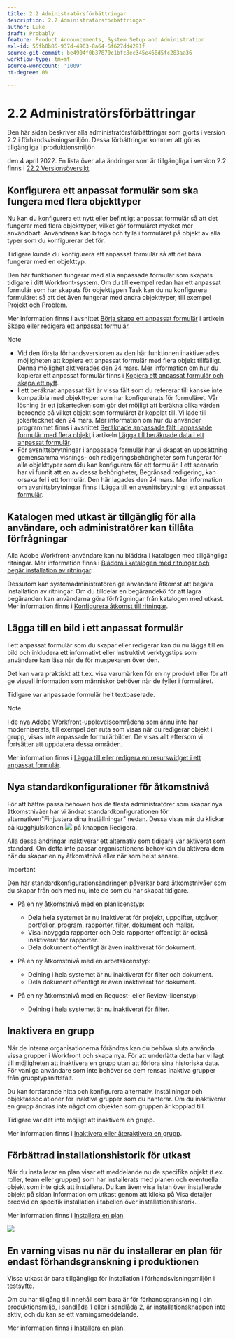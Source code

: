 ```yaml
---
title: 2.2 Administratörsförbättringar
description: 2.2 Administratörsförbättringar
author: Luke
draft: Probably
feature: Product Announcements, System Setup and Administration
exl-id: 55fb0b85-937d-4903-8a64-6f627dd4291f
source-git-commit: be4904f0b37870c1bfc8ec345e468d5fc283aa36
workflow-type: tm+mt
source-wordcount: '1009'
ht-degree: 0%

---
```


# 2.2 Administratörsförbättringar

Den här sidan beskriver alla administratörsförbättringar som gjorts i version 2.2 i förhandsvisningsmiljön. Dessa förbättringar kommer att göras tillgängliga i produktionsmiljön

<!--
<MadCap:conditionalText data-mc-conditions="QuicksilverOrClassic.Draft mode">
in January 2022
</MadCap:conditionalText>
-->

den 4 april 2022. En lista över alla ändringar som är tillgängliga i version 2.2 finns i [22.2 Versionsöversikt](../../../product-announcements/product-releases/22.2-release-activity/22-2-release-overview.md).

## Konfigurera ett anpassat formulär som ska fungera med flera objekttyper

Nu kan du konfigurera ett nytt eller befintligt anpassat formulär så att det fungerar med flera objekttyper, vilket gör formuläret mycket mer användbart. Användarna kan bifoga och fylla i formuläret på objekt av alla typer som du konfigurerar det för.

Tidigare kunde du konfigurera ett anpassat formulär så att det bara fungerar med en objekttyp.

Den här funktionen fungerar med alla anpassade formulär som skapats tidigare i ditt Workfront-system. Om du till exempel redan har ett anpassat formulär som har skapats för objekttypen Task kan du nu konfigurera formuläret så att det även fungerar med andra objekttyper, till exempel Projekt och Problem.

Mer information finns i avsnittet [Börja skapa ett anpassat formulär](../../../administration-and-setup/customize-workfront/create-manage-custom-forms/create-or-edit-a-custom-form.md#start) i artikeln [Skapa eller redigera ett anpassat formulär](../../../administration-and-setup/customize-workfront/create-manage-custom-forms/create-or-edit-a-custom-form.md).

>[!NOTE]
>
>* Vid den första förhandsversionen av den här funktionen inaktiverades möjligheten att kopiera ett anpassat formulär med flera objekt tillfälligt. Denna möjlighet aktiverades den 24 mars. Mer information om hur du kopierar ett anpassat formulär finns i [Kopiera ett anpassat formulär och skapa ett nytt](../../../administration-and-setup/customize-workfront/create-manage-custom-forms/copy-custom-form-to-create-a-new-one.md).
>* I ett beräknat anpassat fält är vissa fält som du refererar till kanske inte kompatibla med objekttyper som har konfigurerats för formuläret. Vår lösning är ett jokertecken som gör det möjligt att beräkna olika värden beroende på vilket objekt som formuläret är kopplat till. Vi lade till jokertecknet den 24 mars. Mer information om hur du använder programmet finns i avsnittet [Beräknade anpassade fält i anpassade formulär med flera objekt](../../../administration-and-setup/customize-workfront/create-manage-custom-forms/add-calculated-data-to-custom-form.md#calculat) i artikeln [Lägga till beräknade data i ett anpassat formulär](../../../administration-and-setup/customize-workfront/create-manage-custom-forms/add-calculated-data-to-custom-form.md).
>* För avsnittsbrytningar i anpassade formulär har vi skapat en uppsättning gemensamma visnings- och redigeringsbehörigheter som fungerar för alla objekttyper som du kan konfigurera för ett formulär. I ett scenario har vi funnit att en av dessa behörigheter, Begränsad redigering, kan orsaka fel i ett formulär. Den här lagades den 24 mars. Mer information om avsnittsbrytningar finns i [Lägga till en avsnittsbrytning i ett anpassat formulär](../../../administration-and-setup/customize-workfront/create-manage-custom-forms/add-a-section-break-to-a-custom-form.md).
>


## Katalogen med utkast är tillgänglig för alla användare, och administratörer kan tillåta förfrågningar

Alla Adobe Workfront-användare kan nu bläddra i katalogen med tillgängliga ritningar. Mer information finns i [Bläddra i katalogen med ritningar och begär installation av ritningar](../../../administration-and-setup/blueprints/browse-catalog.md).

Dessutom kan systemadministratören ge användare åtkomst att begära installation av ritningar. Om du tilldelar en begärandekö för att lagra begäranden kan användarna göra förfrågningar från katalogen med utkast. Mer information finns i [Konfigurera åtkomst till ritningar](../../../administration-and-setup/blueprints/configure-access-to-blueprints.md).

## Lägga till en bild i ett anpassat formulär

I ett anpassat formulär som du skapar eller redigerar kan du nu lägga till en bild och inkludera ett informativt eller instruktivt verktygstips som användare kan läsa när de för muspekaren över den.

Det kan vara praktiskt att t.ex. visa varumärken för en ny produkt eller för att ge visuell information som människor behöver när de fyller i formuläret.

Tidigare var anpassade formulär helt textbaserade.

>[!NOTE]
>
>I de nya Adobe Workfront-upplevelseområdena som ännu inte har moderniserats, till exempel den ruta som visas när du redigerar objekt i grupp, visas inte anpassade formulärbilder. De visas allt eftersom vi fortsätter att uppdatera dessa områden.

Mer information finns i [Lägga till eller redigera en resurswidget i ett anpassat formulär](../../../administration-and-setup/customize-workfront/create-manage-custom-forms/add-widget-or-edit-its-properties-in-a-custom-form.md).

## Nya standardkonfigurationer för åtkomstnivå

För att bättre passa behoven hos de flesta administratörer som skapar nya åtkomstnivåer har vi ändrat standardkonfigurationen för alternativen&quot;Finjustera dina inställningar&quot; nedan. Dessa visas när du klickar på kugghjulsikonen ![](assets/gear-icon-in-access-levels.png) på knappen Redigera.

Alla dessa ändringar inaktiverar ett alternativ som tidigare var aktiverat som standard. Om detta inte passar organisationens behov kan du aktivera dem när du skapar en ny åtkomstnivå eller när som helst senare.

>[!IMPORTANT]
>
>Den här standardkonfigurationsändringen påverkar bara åtkomstnivåer som du skapar från och med nu, inte de som du har skapat tidigare.

* På en ny åtkomstnivå med en planlicenstyp:

   * Dela hela systemet är nu inaktiverat för projekt, uppgifter, utgåvor, portfolior, program, rapporter, filter, dokument och mallar.
   * Visa inbyggda rapporter och Dela rapporter offentligt är också inaktiverat för rapporter.
   * Dela dokument offentligt är även inaktiverat för dokument.

* På en ny åtkomstnivå med en arbetslicenstyp:

   * Delning i hela systemet är nu inaktiverat för filter och dokument.
   * Dela dokument offentligt är även inaktiverat för dokument.

* På en ny åtkomstnivå med en Request- eller Review-licenstyp:

   * Delning i hela systemet är nu inaktiverat för filter.

## Inaktivera en grupp

När de interna organisationerna förändras kan du behöva sluta använda vissa grupper i Workfront och skapa nya. För att underlätta detta har vi lagt till möjligheten att inaktivera en grupp utan att förlora sina historiska data. För vanliga användare som inte behöver se dem rensas inaktiva grupper från grupptypsnittsfält.

Du kan fortfarande hitta och konfigurera alternativ, inställningar och objektassociationer för inaktiva grupper som du hanterar. Om du inaktiverar en grupp ändras inte något om objekten som gruppen är kopplad till.

Tidigare var det inte möjligt att inaktivera en grupp.

Mer information finns i [Inaktivera eller återaktivera en grupp](../../../administration-and-setup/manage-groups/create-and-manage-groups/deactivate-or-reactivate-a-group.md).

## Förbättrad installationshistorik för utkast

När du installerar en plan visar ett meddelande nu de specifika objekt (t.ex. roller, team eller grupper) som har installerats med planen och eventuella objekt som inte gick att installera. Du kan även visa listan över installerade objekt på sidan Information om utkast genom att klicka på Visa detaljer bredvid en specifik installation i tabellen över installationshistorik.

Mer information finns i [Installera en plan](../../../administration-and-setup/blueprints/blueprints-install.md).

![](assets/blueprints-installation-history-350x95.png)

## En varning visas nu när du installerar en plan för endast förhandsgranskning i produktionen

Vissa utkast är bara tillgängliga för installation i förhandsvisningsmiljön i testsyfte.

Om du har tillgång till innehåll som bara är för förhandsgranskning i din produktionsmiljö, i sandlåda 1 eller i sandlåda 2, är installationsknappen inte aktiv, och du kan se ett varningsmeddelande.

Mer information finns i [Installera en plan](../../../administration-and-setup/blueprints/blueprints-install.md).
